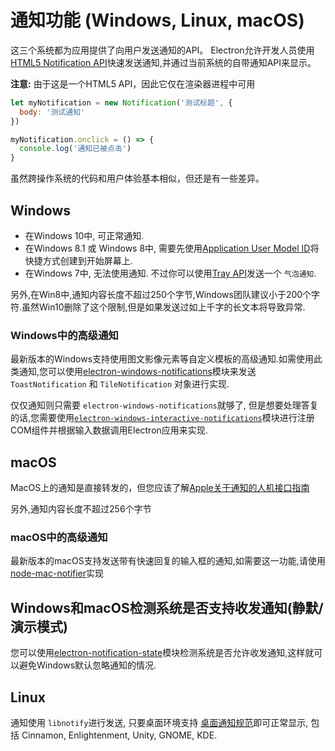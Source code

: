 # 通知功能 (Windows, Linux, macOS)

这三个系统都为应用提供了向用户发送通知的API。 Electron允许开发人员使用[HTML5 Notification API](https://notifications.spec.whatwg.org/)快速发送通知,并通过当前系统的自带通知API来显示。

**注意:** 由于这是一个HTML5 API，因此它仅在渲染器进程中可用

```javascript
let myNotification = new Notification('测试标题', {
  body: '测试通知'
})

myNotification.onclick = () => {
  console.log('通知已被点击')
}
```

虽然跨操作系统的代码和用户体验基本相似，但还是有一些差异。

## Windows

* 在Windows 10中, 可正常通知.
* 在Windows 8.1 或 Windows 8中, 需要先使用[Application User Model ID][app-user-model-id]将快捷方式创建到开始屏幕上.
* 在Windows 7中, 无法使用通知. 不过你可以使用[Tray API][tray-balloon]发送一个 `气泡通知`. 

另外,在Win8中,通知内容长度不超过250个字节,Windows团队建议小于200个字符.虽然Win10删除了这个限制,但是如果发送过如上千字的长文本将导致异常.

### Windows中的高级通知

最新版本的Windows支持使用图文影像元素等自定义模板的高级通知.如需使用此类通知,您可以使用[electron-windows-notifications](https://github.com/felixrieseberg/electron-windows-notifications)模块来发送 `ToastNotification` 和 `TileNotification` 对象进行实现.

仅仅通知则只需要 `electron-windows-notifications`就够了, 但是想要处理答复的话,您需要使用[`electron-windows-interactive-notifications`](https://github.com/felixrieseberg/electron-windows-interactive-notifications)模块进行注册COM组件并根据输入数据调用Electron应用来实现.

## macOS

MacOS上的通知是直接转发的，但您应该了解[Apple关于通知的人机接口指南](https://developer.apple.com/library/mac/documentation/UserExperience/Conceptual/OSXHIGuidelines/NotificationCenter.html)                       

另外,通知内容长度不超过256个字节

### macOS中的高级通知

最新版本的macOS支持发送带有快速回复的输入框的通知,如需要这一功能,请使用[node-mac-notifier](https://github.com/CharlieHess/node-mac-notifier)实现

## Windows和macOS检测系统是否支持收发通知(静默/演示模式)

您可以使用[electron-notification-state](https://github.com/felixrieseberg/electron-notification-state)模块检测系统是否允许收发通知,这样就可以避免Windows默认忽略通知的情况.

## Linux

通知使用 `libnotify`进行发送, 只要桌面环境支持 [桌面通知规范][notification-spec]即可正常显示, 包括 Cinnamon, Enlightenment, Unity, GNOME, KDE.

[tray-balloon]: ../api/tray.md#traydisplayballoonoptions-windows
[app-user-model-id]: https://msdn.microsoft.com/en-us/library/windows/desktop/dd378459(v=vs.85).aspx
[notification-spec]: https://developer.gnome.org/notification-spec/